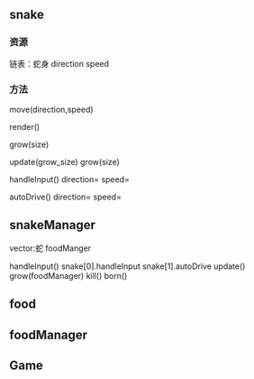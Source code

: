 ## snake
### 资源
链表：蛇身
direction
speed
### 方法
move(direction,speed)

render()

grow(size)

update(grow_size)
    grow(size)

handleInput()
    direction=
    speed=

autoDrive()
    direction=
    speed=
## snakeManager
vector:蛇
foodManger

handleInput()
    snake[0].handleInput
    snake[1].autoDrive
update()
    grow(foodManager)
    kill()
    born()
    
## food
## foodManager
## Game